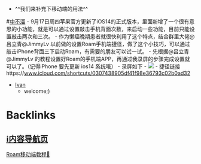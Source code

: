 - ^^我们来补充下移动端的用法^^

#[中不溜](中不溜.md)
    - 9月17日周四苹果官方更新了iOS14的正式版本，里面新增了一个很有意思的小功能，就是可以通过设置敲击手机背面次数，来启动一些功能，目前只能设置敲击两次和三次。
    - 作为懒癌晚期患者就很快利用了这个特点，结合群里大佬@吕立青@JimmyLv 以前做的设置Roam手机端捷径，做了这个小技巧，可以通过敲击iPhone背面三下启动Roam，有需要的朋友可以试一试。
    - 先根据@吕立青@JimmyLv 的教程设置好Roam的手机端APP，再通过我录屏的步骤完成设置就可以了。（记得iPhone 要先更新 ios14 系统哦）
    - 录屏如下
        - ![](../images/OV5oT-ZioA.gif?)
        - 捷径链接https://www.icloud.com/shortcuts/0307438905df41f98e36793c02b0ad32
- [Ivan](Ivan.md)
    - welcome;)

# Backlinks
## [ℹ︎内容导航页](ℹ︎内容导航页.md)
[Roam移动端教程🏃](Roam移动端教程🏃.md)

